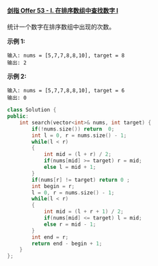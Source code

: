 #### [剑指 Offer 53 - I. 在排序数组中查找数字 I](https://leetcode-cn.com/problems/zai-pai-xu-shu-zu-zhong-cha-zhao-shu-zi-lcof/)

统计一个数字在排序数组中出现的次数。

 

**示例 1:**

```
输入: nums = [5,7,7,8,8,10], target = 8
输出: 2
```

**示例 2:**

```
输入: nums = [5,7,7,8,8,10], target = 6
输出: 0
```

 

```C++
class Solution {
public:
    int search(vector<int>& nums, int target) {
        if(!nums.size()) return  0;
        int l = 0, r = nums.size() - 1;
        while(l < r)       
        {
            int mid = (l + r) / 2;
            if(nums[mid] >= target) r = mid;
            else l = mid + 1;
        }
        if(nums[r] != target) return 0 ;  
        int begin = r;     
        l = 0, r = nums.size() - 1;
        while(l < r)       
        {
            int mid = (l + r + 1) / 2;
            if(nums[mid] <= target) l = mid;
            else r = mid - 1;
        }
        int end = r;           
        return end - begin + 1;
    } 
};
```

